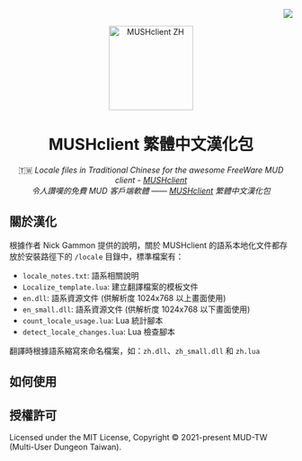 <!-- Badge for License -->
<div align="right">

  [![](https://img.shields.io/github/license/MUD-TW/MUSHclient-ZH.svg?style=flat-square)](./LICENSE)

</div>

<!-- Logo and Title -->
<div align="center">
  <img src="https://i.imgur.com/RFvke7t.png" alt="MUSHclient ZH" height="150px">

# MUSHclient 繁體中文漢化包

🇹🇼 _Locale files in Traditional Chinese for the awesome FreeWare MUD client - [MUSHclient](http://www.gammon.com.au/mushclient/mushclient.htm)_<br/>
_令人讚嘆的免費 MUD 客戶端軟體 —— [MUSHclient](http://www.gammon.com.au/mushclient/mushclient.htm) 繁體中文漢化包_

</div>

## 關於漢化

根據作者 Nick Gammon 提供的說明，關於 MUSHclient 的語系本地化文件都存放於安裝路徑下的 `/locale` 目錄中，標準檔案有：

- `locale_notes.txt`: 語系相關說明
- `Localize_template.lua`: 建立翻譯檔案的模板文件
- `en.dll`: 語系資源文件 (供解析度 1024x768 以上畫面使用)
- `en_small.dll`: 語系資源文件 (供解析度 1024x768 以下畫面使用)
- `count_locale_usage.lua`: Lua 統計腳本
- `detect_locale_changes.lua`: Lua 檢查腳本

翻譯時根據語系縮寫來命名檔案，如：`zh.dll`、`zh_small.dll` 和 `zh.lua`

## 如何使用

## 授權許可

Licensed under the MIT License, Copyright © 2021-present MUD-TW (Multi-User Dungeon Taiwan).
